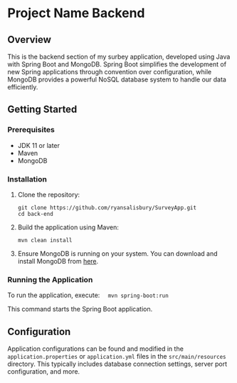 # Project Name Backend

## Overview

This is the backend section of my surbey application, developed using Java with Spring Boot and MongoDB. Spring Boot simplifies the development of new Spring applications through convention over configuration, while MongoDB provides a powerful NoSQL database system to handle our data efficiently.

## Getting Started

### Prerequisites

- JDK 11 or later
- Maven
- MongoDB

### Installation

1. Clone the repository:

   ```
   git clone https://github.com/ryansalisbury/SurveyApp.git
   cd back-end
   ```

2. Build the application using Maven:

   ```
   mvn clean install
   ```

3. Ensure MongoDB is running on your system. You can download and install MongoDB from [here](https://www.mongodb.com/try/download/community).

### Running the Application

To run the application, execute:
`   mvn spring-boot:run
  `

This command starts the Spring Boot application.

## Configuration

Application configurations can be found and modified in the `application.properties` or `application.yml` files in the `src/main/resources` directory. This typically includes database connection settings, server port configuration, and more.

